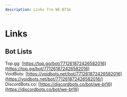 ```yaml
---
description: Links fro WE-BT16
---
```


# Links

## Bot Lists

Top.gg: [https://top.gg/bot/771261872426582016](https://top.gg/bot/771261872426582016)  
VoidBots: [https://voidbots.net/bot/771261872426582016](https://voidbots.net/bot/771261872426582016/)  
DiscordBots.co: [https://discordbots.co/bot/we-bt16](https://discordbots.co/bot/we-bt16)

